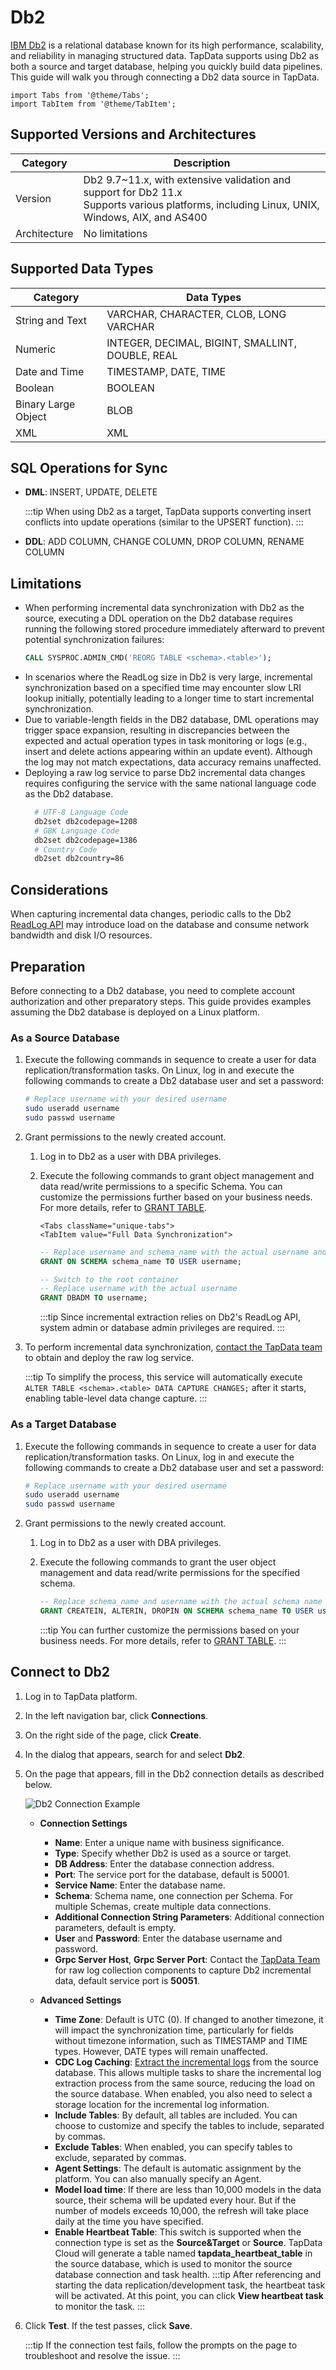# Db2



[IBM Db2](https://www.ibm.com/docs/zh/db2) is a relational database known for its high performance, scalability, and reliability in managing structured data. TapData supports using Db2 as both a source and target database, helping you quickly build data pipelines. This guide will walk you through connecting a Db2 data source in TapData.

```mdx-code-block
import Tabs from '@theme/Tabs';
import TabItem from '@theme/TabItem';
```

## Supported Versions and Architectures

| **Category** | **Description**                                              |
| ------------ | ------------------------------------------------------------ |
| Version      | Db2 9.7~11.x, with extensive validation and support for Db2 11.x<br />Supports various platforms, including Linux, UNIX, Windows, AIX, and AS400 |
| Architecture | No limitations                                               |

## Supported Data Types

| **Category**        | **Data Types**                                   |
| ------------------- | ------------------------------------------------ |
| String and Text     | VARCHAR, CHARACTER, CLOB, LONG VARCHAR           |
| Numeric             | INTEGER, DECIMAL, BIGINT, SMALLINT, DOUBLE, REAL |
| Date and Time       | TIMESTAMP, DATE, TIME                            |
| Boolean             | BOOLEAN                                          |
| Binary Large Object | BLOB                                             |
| XML                 | XML                                              |

## SQL Operations for Sync

- **DML**: INSERT, UPDATE, DELETE

  :::tip
  When using Db2 as a target, TapData supports converting insert conflicts into update operations (similar to the UPSERT function).
  :::

- **DDL**: ADD COLUMN, CHANGE COLUMN, DROP COLUMN, RENAME COLUMN

## Limitations

- When performing incremental data synchronization with Db2 as the source, executing a DDL operation on the Db2 database requires running the following stored procedure immediately afterward to prevent potential synchronization failures:
  ```sql
  CALL SYSPROC.ADMIN_CMD('REORG TABLE <schema>.<table>');
  ```
- In scenarios where the ReadLog size in Db2 is very large, incremental synchronization based on a specified time may encounter slow LRI lookup initially, potentially leading to a longer time to start incremental synchronization.
- Due to variable-length fields in the DB2 database, DML operations may trigger space expansion, resulting in discrepancies between the expected and actual operation types in task monitoring or logs (e.g., insert and delete actions appearing within an update event). Although the log may not match expectations, data accuracy remains unaffected.
- Deploying a raw log service to parse Db2 incremental data changes requires configuring the service with the same national language code as the Db2 database.
  ```bash
    # UTF-8 Language Code
    db2set db2codepage=1208
    # GBK Language Code
    db2set db2codepage=1386
    # Country Code
    db2set db2country=86
  ```

## Considerations

When capturing incremental data changes, periodic calls to the Db2 [ReadLog API](https://www.ibm.com/docs/zh/db2/11.5?topic=apis-db2readlog-read-log-records) may introduce load on the database and consume network bandwidth and disk I/O resources.

## Preparation

Before connecting to a Db2 database, you need to complete account authorization and other preparatory steps. This guide provides examples assuming the Db2 database is deployed on a Linux platform.

### As a Source Database

1. Execute the following commands in sequence to create a user for data replication/transformation tasks. On Linux, log in and execute the following commands to create a Db2 database user and set a password:

   ```bash
   # Replace username with your desired username
   sudo useradd username
   sudo passwd username
   ```

2. Grant permissions to the newly created account.

   1. Log in to Db2 as a user with DBA privileges.

   2. Execute the following commands to grant object management and data read/write permissions to a specific Schema. You can customize the permissions further based on your business needs. For more details, refer to [GRANT TABLE](https://www.ibm.com/docs/en/db2/11.1?topic=statements-grant-table-view-nickname-privileges).

      ```mdx-code-block
      <Tabs className="unique-tabs">
      <TabItem value="Full Data Synchronization">
      ```
      ```sql
      -- Replace username and schema_name with the actual username and schema name
      GRANT ON SCHEMA schema_name TO USER username;
      ```
      </TabItem>

      <TabItem value="Incremental Data Synchronization">

      ```sql
      -- Switch to the root container
      -- Replace username with the actual username
      GRANT DBADM TO username;
      ```
      :::tip
      Since incremental extraction relies on Db2's ReadLog API, system admin or database admin privileges are required.
      :::
      </TabItem>
      </Tabs>

3. To perform incremental data synchronization, [contact the TapData team](../../appendix/support.md) to obtain and deploy the raw log service.

   :::tip
   To simplify the process, this service will automatically execute `ALTER TABLE <schema>.<table> DATA CAPTURE CHANGES;` after it starts, enabling table-level data change capture.
   :::

### As a Target Database

1. Execute the following commands in sequence to create a user for data replication/transformation tasks. On Linux, log in and execute the following commands to create a Db2 database user and set a password:

   ```bash
   # Replace username with your desired username
   sudo useradd username
   sudo passwd username
   ```
   
2. Grant permissions to the newly created account.

   1. Log in to Db2 as a user with DBA privileges.

   2. Execute the following commands to grant the user object management and data read/write permissions for the specified schema.

      ```sql
      -- Replace schema_name and username with the actual schema name and username
      GRANT CREATEIN, ALTERIN, DROPIN ON SCHEMA schema_name TO USER username;
      ```

      :::tip
      You can further customize the permissions based on your business needs. For more details, refer to [GRANT TABLE](https://www.ibm.com/docs/en/db2/11.1?topic=statements-grant-table-view-nickname-privileges).
      :::

## Connect to Db2

1. Log in to TapData platform.

2. In the left navigation bar, click **Connections**.

3. On the right side of the page, click **Create**.

4. In the dialog that appears, search for and select **Db2**.

5. On the page that appears, fill in the Db2 connection details as described below.

   ![Db2 Connection Example](../../images/db2_connection.png)

   * **Connection Settings**
     
     * **Name**: Enter a unique name with business significance.
     * **Type**: Specify whether Db2 is used as a source or target.
     * **DB Address**: Enter the database connection address.
     * **Port**: The service port for the database, default is 50001.
     * **Service Name**: Enter the database name.
     * **Schema**: Schema name, one connection per Schema. For multiple Schemas, create multiple data connections.
     * **Additional Connection String Parameters**: Additional connection parameters, default is empty.
     * **User** and **Password**: Enter the database username and password.
     * **Grpc Server Host**, **Grpc Server Port**: Contact the [TapData Team](../../appendix/support.md) for raw log collection components to capture Db2 incremental data, default service port is **50051**.
     
   * **Advanced Settings**
      * **Time Zone**: Default is UTC (0).  If changed to another timezone, it will impact the synchronization time, particularly for fields without timezone information, such as TIMESTAMP and TIME types. However, DATE types will remain unaffected.
      * **CDC Log Caching**: [Extract the incremental logs](../../operational-data-hub/advanced/share-mining.md) from the source database. This allows multiple tasks to share the incremental log extraction process from the same source, reducing the load on the source database. When enabled, you also need to select a storage location for the incremental log information.
      * **Include Tables**: By default, all tables are included. You can choose to customize and specify the tables to include, separated by commas.
      * **Exclude Tables**: When enabled, you can specify tables to exclude, separated by commas.
      * **Agent Settings**: The default is automatic assignment by the platform. You can also manually specify an Agent.
      * **Model load time**: If there are less than 10,000 models in the data source, their schema will be updated every hour. But if the number of models exceeds 10,000, the refresh will take place daily at the time you have specified.
      * **Enable Heartbeat Table**: This switch is supported when the connection type is set as the **Source&Target** or **Source**. TapData Cloud will generate a table named **tapdata_heartbeat_table** in the source database, which is used to monitor the source database connection and task health.
        :::tip
        After referencing and starting the data replication/development task, the heartbeat task will be activated. At this point, you can click **View heartbeat task** to monitor the task.
        :::

6. Click **Test**. If the test passes, click **Save**.

   :::tip
   If the connection test fails, follow the prompts on the page to troubleshoot and resolve the issue.
   :::
